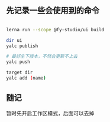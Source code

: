 ## 先记录一些会使用到的命令

```bash

lerna run --scope @fy-studio/ui build

dir ui
yalc publish

# 最好生下版本，不然会更新不上去
yalc push

target dir
yalc add (name)

```

## 随记

暂时先开启工作区模式，后面可以去掉
